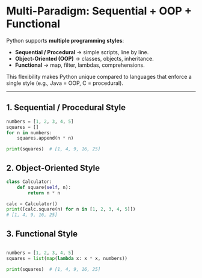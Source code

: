 # Multi-Paradigm: Sequential + OOP + Functional

Python supports **multiple programming styles**:  
- **Sequential / Procedural** → simple scripts, line by line.  
- **Object-Oriented (OOP)** → classes, objects, inheritance.  
- **Functional** → map, filter, lambdas, comprehensions.  

This flexibility makes Python unique compared to languages that enforce a single style (e.g., Java = OOP, C = procedural).

---

## 1. Sequential / Procedural Style
```python
numbers = [1, 2, 3, 4, 5]
squares = []
for n in numbers:
    squares.append(n * n)

print(squares)  # [1, 4, 9, 16, 25]

```

## 2. Object-Oriented Style
```python
class Calculator:
    def square(self, n):
        return n * n

calc = Calculator()
print([calc.square(n) for n in [1, 2, 3, 4, 5]])
# [1, 4, 9, 16, 25]
```

## 3. Functional Style
```python

numbers = [1, 2, 3, 4, 5]
squares = list(map(lambda x: x * x, numbers))

print(squares)  # [1, 4, 9, 16, 25]
```